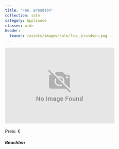 ```yaml
---
title: "Fan, Brandson"
collection: sale
category: Appliance
classes: wide
header: 
  teaser: /assets/images/sale/fan,_brandson.png
---
```




<img src="/assets/images/sale/fan,_brandson.png" alt="Fan, Brandson">

Preis: €

##### Beachten

